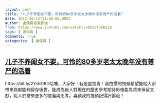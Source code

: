 ```yaml
---
layout: post
title: "儿子不养闺女不要，可怜的80多岁老太太晚年没有尊严的活着"
date: 2022-10-12T11:56:06.000Z
author: 盧保貴視覺影像
from: https://www.youtube.com/watch?v=DkSafJnBd2Q
tags: [ 盧保貴 ]
comments: True
categories: [ 盧保貴 ]
---
```

<!--1665575766000-->
[儿子不养闺女不要，可怜的80多岁老太太晚年没有尊严的活着](https://www.youtube.com/watch?v=DkSafJnBd2Q)
------

<div>
https://bit.ly/2YsRD8D哈嘍，大家好！我是盧寶貴！我拍攝的視頻希望能給大家帶來貢獻能夠留存後世，能成為後人對現在的歷史參考期待影像能為將來保留文獻，給人們帶來更多的意義與思考。喜歡我的視頻記得評論哦！
</div>
